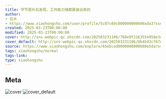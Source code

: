 ```yaml
---
title: 字节晋升后发现，工作能力强都是装出来的
author:
- 石头
- https://www.xiaohongshu.com/user/profile/5c07c69c000000000600ada3?xsec_token=undefined
created: 2025-03-23T00:00:00
modified: 2025-03-23T00:00:00
cover: http://sns-webpic-qc.xhscdn.com/202503231106/768e9f216355e958e3d5810097dd4f2f/1040g2sg3103uniedm4004buro339pbd3fqshaug!nc_n_webp_prv_1
cover_default: http://sns-webpic-qc.xhscdn.com/202503231106/0b4bd3cf67de6e418e892a1547801f4d/1040g2sg3103uniedm4004buro339pbd3fqshaug!nc_n_webp_mw_1
source: https://www.xiaohongshu.com/explore/65ebcad0000000000600e5da?xsec_token=ABjQo7DrAH4MQGP3t72QYcSF5DZOuEMIC569w6GrVQppE=
tags: xiaohongshu/normal
tags-link:
type: xiaohongshu
---
```


## Meta

![cover](http://sns-webpic-qc.xhscdn.com/202503231106/768e9f216355e958e3d5810097dd4f2f/1040g2sg3103uniedm4004buro339pbd3fqshaug!nc_n_webp_prv_1)
![cover_default](http://sns-webpic-qc.xhscdn.com/202503231106/0b4bd3cf67de6e418e892a1547801f4d/1040g2sg3103uniedm4004buro339pbd3fqshaug!nc_n_webp_mw_1)
